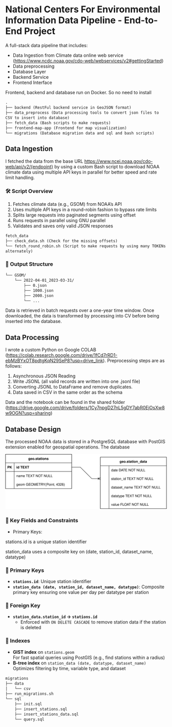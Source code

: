 # National Centers For Environmental Information Data Pipeline - End-to-End Project
A full-stack  data pipeline that includes:
- Data Ingestion from Climate data online web service (https://www.ncdc.noaa.gov/cdo-web/webservices/v2#gettingStarted)
- Data preprocessing 
- Database Layer
- Backend Service
- Frontend Interface

Frontend, backend and database run on Docker. So no need to install 

```text
.
├── backend (RestFul backend service in GeoJSON format)
├── data_preprocess (Data processing tools to convert json files to CSV to insert into database)
├── fetch_data (Bash scripts to make requests)
├── frontend-map-app (Frontend for map visualization)
└── migrations (Database migration data and sql and bash scripts)

```

## Data Ingestion
I fetched the data from the base URL https://www.ncei.noaa.gov/cdo-web/api/v2/{endpoint} by using a custom Bash script to download NOAA climate data using multiple API keys in parallel for better speed and rate limit handling.
### 🛠️ Script Overview
1. Fetches climate data (e.g., GSOM) from NOAA’s API
2. Uses multiple API keys in a round-robin fashion to bypass rate limits
3. Splits large requests into paginated segments using offset
4. Runs requests in parallel using GNU parallel
5. Validates and saves only valid JSON responses

```text
fetch_data
├── check_data.sh (Check for the missing offsets)
└── fetch_round_robin.sh (Script to make requests by using many TOKENs alternately)

```
### 📂 Output Structure
```text
└── GSOM/
    └── 2022-04-01_2023-03-31/
        ├── 0.json
        ├── 1000.json
        ├── 2000.json
        └── ...

```

Data is retrieved in batch requests over a one-year time window. Once downloaded, the data is transformed by processing into CV before being inserted into the database. 


## Data Processing 
I wrote a custom Python on Google COLAB (https://colab.research.google.com/drive/1fCd7rRD1-ebMzBYxOT8pdtgKqN29SeP8?usp=drive_link). Preprocessing steps are as follows:

1. Asynchronous JSON Reading
2. Write JSONL (all valid records are written into one .jsonl file)
3. Converting JSONL to DataFrame and remove duplicates. 
4. Data saved in CSV in the same order as the schema 

Data and the notebook can be found in the shared folder (https://drive.google.com/drive/folders/1Cy7npgD27nL5gDY7abR0EjOsXw8w9OGN?usp=sharing)

## Database Design

The processed NOAA data is stored in a PostgreSQL database with PostGIS extension enabled for geospatial operations. The database 

![Alt text](database.drawio.svg)

### 📌 Key Fields and Constraints
- Primary Keys:

stations.id is a unique station identifier

station_data uses a composite key on (date, station_id, dataset_name, datatype)
### 🔑 Primary Keys

- **`stations.id`**: Unique station identifier
- **`station_data (date, station_id, dataset_name, datatype)`**: Composite primary key ensuring one value per day per datatype per station

### 🔗 Foreign Key

- **`station_data.station_id` → `stations.id`**
  - Enforced with `ON DELETE CASCADE` to remove station data if the station is deleted

### 🧭 Indexes

- **GIST index** on `stations.geom`  
  For fast spatial queries using PostGIS (e.g., find stations within a radius)
- **B-tree index** on `station_data (date, datatype, dataset_name)`  
  Optimizes filtering by time, variable type, and dataset

``` text
migrations
├── data
│   └── csv
├── run_migrations.sh
└── sql
    ├── init.sql
    ├── insert_stations.sql
    ├── insert_stations_data.sql
    └── query.sql
  ```



